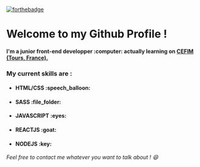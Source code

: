 [![forthebadge](https://forthebadge.com/images/badges/built-with-love.svg)](https://forthebadge.com)


<h1>Welcome to my Github Profile !</h1>
<h4>I'm a junior front-end developper :computer: actually learning on <a href="https://www.cefim.eu/" target="_blank"> CEFIM (Tours, France).</a></h4>

<h3> My current skills are : </h3>

- <h4>HTML/CSS :speech_balloon:</h4>
- <h4>SASS :file_folder:</h4>
- <h4>JAVASCRIPT :eyes:</h4>
- <h4>REACTJS :goat:</h4>
- <h4>NODEJS :key:</h4>


<em>Feel free to contact me whatever you want to talk about ! :smile:</em>
